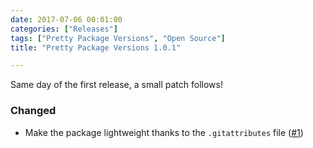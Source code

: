 ```yaml
---
date: 2017-07-06 00:01:00
categories: ["Releases"]
tags: ["Pretty Package Versions", "Open Source"]
title: "Pretty Package Versions 1.0.1"

---
```


Same day of the first release, a small patch follows!
<!--more-->

### Changed
 * Make the package lightweight thanks to the `.gitattributes` file ([#1](https://github.com/Jean85/pretty-package-versions/pull/1))
